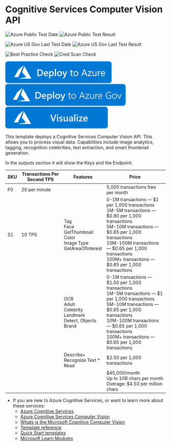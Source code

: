 # Cognitive Services Computer Vision API
![Azure Public Test Date](https://azurequickstartsservice.blob.core.windows.net/badges/101-cognitive-services-Computer-vision-API/PublicLastTestDate.svg)
![Azure Public Test Result](https://azurequickstartsservice.blob.core.windows.net/badges/101-cognitive-services-Computer-vision-API/PublicDeployment.svg)

![Azure US Gov Last Test Date](https://azurequickstartsservice.blob.core.windows.net/badges/101-cognitive-services-Computer-vision-API/FairfaxLastTestDate.svg)
![Azure US Gov Last Test Result](https://azurequickstartsservice.blob.core.windows.net/badges/101-cognitive-services-Computer-vision-API/FairfaxDeployment.svg)

![Best Practice Check](https://azurequickstartsservice.blob.core.windows.net/badges/101-cognitive-services-Computer-vision-API/BestPracticeResult.svg)
![Cred Scan Check](https://azurequickstartsservice.blob.core.windows.net/badges/101-cognitive-services-Computer-vision-API/CredScanResult.svg)

[![Deploy To Azure](https://raw.githubusercontent.com/Azure/azure-quickstart-templates/master/1-CONTRIBUTION-GUIDE/images/deploytoazure.svg?sanitize=true)](https://portal.azure.com/#create/Microsoft.Template/uri/https%3A%2F%2Fraw.githubusercontent.com%2FAzure%2Fazure-quickstart-templates%2Fmaster%2F101-cognitive-services-Computer-vision-API%2Fazuredeploy.json)
[![Deploy To Azure US Gov](https://raw.githubusercontent.com/Azure/azure-quickstart-templates/master/1-CONTRIBUTION-GUIDE/images/deploytoazuregov.svg?sanitize=true)](https://portal.azure.us/#create/Microsoft.Template/uri/https%3A%2F%2Fraw.githubusercontent.com%2FAzure%2Fazure-quickstart-templates%2Fmaster%2F101-cognitive-services-Computer-vision-API%2Fazuredeploy.json)
[![Visualize](https://raw.githubusercontent.com/Azure/azure-quickstart-templates/master/1-CONTRIBUTION-GUIDE/images/visualizebutton.svg?sanitize=true)](http://armviz.io/#/?load=https%3A%2F%2Fraw.githubusercontent.com%2FAzure%2Fazure-quickstart-templates%2Fmaster%2F101-cognitive-services-Computer-vision-API%2Fazuredeploy.json)


This template deploys a Cognitive Services Computer Vision API.  This allows you to process visual data. Capabilities include image analytics, tagging, recognition celebrities, text extraction, and smart thumbnail generation. 

In the outputs section it will show the Keys and the Endpoint.

| SKU  | Transactions Per Second TPS | Features                                                     | Price                                                        |
| ---- | --------------------------- | ------------------------------------------------------------ | ------------------------------------------------------------ |
| F0   | 20 per minute               |                                                              | 5,000 transactions free per month                            |
| S1   | 10 TPS                      | Tag<br/>Face<br/>GetThumbnail<br/>Color<br/>Image Type<br/>GetAreaOfInterest | 0-1M transactions — $1 per 1,000 transactions<br/>1M-5M transactions — $0.80 per 1,000 transactions<br/>5M-10M transactions — $0.65 per 1,000 transactions<br/>10M-100M transactions — $0.65 per 1,000 transactions<br/>100M+ transactions — $0.65 per 1,000 transactions |
|      |                             | OCR<br/>Adult<br/>Celebrity<br/>Landmark<br/>Detect, Objects<br/>Brand | 0-1M transactions — $1.50 per 1,000 transactions<br/>1M-5M transactions — $1 per 1,000 transactions<br/>5M-10M transactions — $0.65 per 1,000 transactions<br/>10M-100M transactions — $0.65 per 1,000 transactions<br/>100M+ transactions — $0.65 per 1,000 transactions |
|      |                             | Describe+<br/>Recognize Text *<br/>Read                      | $2.50 per 1,000 transactions                                 |
|      |                             |                                                              | $45,000/month<br/>Up to 10B chars per month<br/>Overage: $4.50 per million chars |

* If you are new to Azure Cognitive Services, or want to learn more about these services:
  * [Azure Cognitive Services](https://azure.microsoft.com/en-us/services/cognitive-services/).
  * [Azure Cognitive Services Computer Vision](https://azure.microsoft.com/en-us/services/cognitive-services/computer-vision)
  * [Whats is the Microsoft Cognitive Computer Vision](https://docs.microsoft.com/en-us/azure/cognitive-services/computer-vision/home)
  * [Template reference](https://azure.microsoft.com/en-us/resources/templates/?referenceType=Microsoft.Cognitiveservices)
  * [Quick Start templates](https://azure.microsoft.com/en-us/resources/templates/?resourceType=Microsoft.Cognitiveservices)
  * [Microsoft Learn Modules](https://docs.microsoft.com/en-us/learn/browse/?products=azure&term=cognitive)

